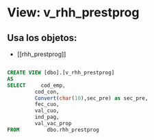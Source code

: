 # View: v_rhh_prestprog

## Usa los objetos:
- [[rhh_prestprog]]

```sql

CREATE VIEW [dbo].[v_rhh_prestprog]
AS
SELECT     cod_emp,
		 cod_con,
		 Convert(char(10),sec_pre) as sec_pre,
		 fec_cuo,
		 val_cuo,
		 ind_pag,
		 val_vac_prop
FROM         dbo.rhh_prestprog

```

